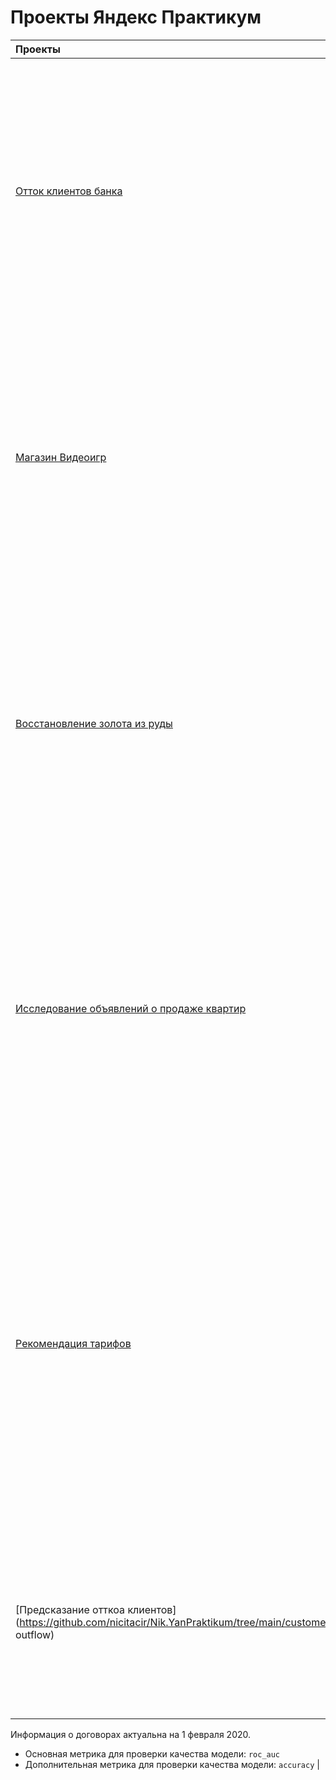 # Проекты Яндекс Практикум


| Проекты | Описание | 
| :-------| :-----------|
| [Отток клиентов банка](https://github.com/nicitacir/Nik.YanPraktikum/tree/main/Bank_clients) | Из «Бета-Банка» стали уходить клиенты. Каждый месяц. Немного, но заметно. Банковские маркетологи посчитали: сохранять текущих клиентов дешевле, чем привлекать новых. Нужно спрогнозировать, уйдёт клиент из банка в ближайшее время или нет. Вам предоставлены исторические данные о поведении клиентов и расторжении договоров с банком. |
| [Магазин Видеоигр](https://github.com/nicitacir/Nik.YanPraktikum/tree/main/Game_project) | Вы работаете в интернет-магазине «Стримчик», который продаёт по всему миру компьютерные игры. Из открытых источников доступны исторические данные о продажах игр, оценки пользователей и экспертов, жанры и платформы (например, Xbox или PlayStation). Вам нужно выявить определяющие успешность игры закономерности. |
| [Восстановление золота из руды](https://github.com/nicitacir/Nik.YanPraktikum/tree/main/Gold_recovery_project) | Подготовьте прототип модели машинного обучения,которая должна предсказать коэффициент восстановления золота из золотосодержащей руды. В вашем распоряжении данные с параметрами добычи и очистки. Модель поможет оптимизировать производство, чтобы не запускать предприятие с убыточными характеристиками. |
| [Исследование объявлений о продаже квартир](https://github.com/nicitacir/Nik.YanPraktikum/tree/main/estate_project) | В вашем распоряжении данные сервиса Яндекс Недвижимость — архив объявлений о продаже квартир в Санкт-Петербурге и соседних населённых пунктах за несколько лет. Нужно научиться определять рыночную стоимость объектов недвижимости. Ваша задача — установить параметры. Это позволит построить автоматизированную систему: она отследит аномалии и мошенническую деятельность. |
| [Рекомендация тарифов](https://github.com/nicitacir/Nik.YanPraktikum/tree/main/telecom_tariffs_project) | Оператор мобильной связи «Мегалайн» выяснил: многие клиенты пользуются архивными тарифами. Они хотят построить систему, способную проанализировать поведение клиентов и предложить пользователям новый тариф: «Смарт» или «Ультра». В вашем распоряжении данные о поведении клиентов, которые уже перешли на эти тарифы. Нужно построить модель для задачи классификации, которая выберет подходящий тариф. Предобработка данных не понадобится — вы её уже сделали. |
| [Предсказание отткоа клиентов](https://github.com/nicitacir/Nik.YanPraktikum/tree/main/customer outflow) |Оператору связи необходимо научисться прогнозировать отток клиентов для планирования предиктивных мер (скидок, особых условий). Для выборки клиентов доступны персональные данные, информация о тарифах и договорах.
Информация о договорах актуальна на 1 февраля 2020.
* Основная метрика для проверки качества модели: `roc_auc`
* Дополнительная метрика для проверки качества модели: `accuracy` |
